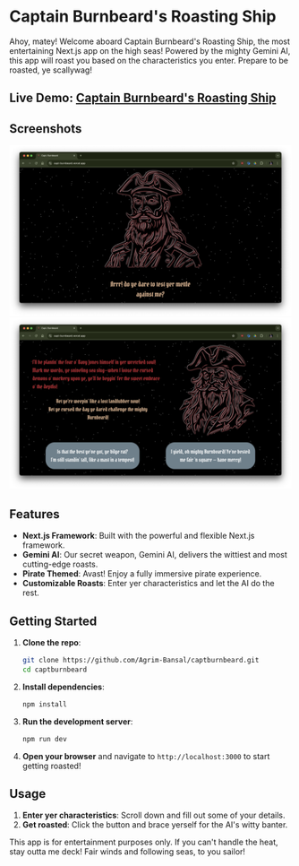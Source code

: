 # Captain Burnbeard's Roasting Ship

Ahoy, matey! Welcome aboard Captain Burnbeard's Roasting Ship, the most entertaining Next.js app on the high seas! Powered by the mighty Gemini AI, this app will roast you based on the characteristics you enter. Prepare to be roasted, ye scallywag!

## Live Demo: [Captain Burnbeard's Roasting Ship](https://capt-burnbeard.vercel.app/)

## Screenshots
![Screenshot 1](./screenshots/ss1.png)
![Screenshot 2](./screenshots/ss2.png)


## Features

- **Next.js Framework**: Built with the powerful and flexible Next.js framework.
- **Gemini AI**: Our secret weapon, Gemini AI, delivers the wittiest and most cutting-edge roasts.
- **Pirate Themed**: Avast! Enjoy a fully immersive pirate experience.
- **Customizable Roasts**: Enter yer characteristics and let the AI do the rest.

## Getting Started



1. **Clone the repo**:
    ```bash
    git clone https://github.com/Agrim-Bansal/captburnbeard.git
    cd captburnbeard
    ```

2. **Install dependencies**:
    ```bash
    npm install
    ```

3. **Run the development server**:
    ```bash
    npm run dev
    ```

4. **Open your browser** and navigate to `http://localhost:3000` to start getting roasted!


## Usage

1. **Enter yer characteristics**: Scroll down and fill out some of your details.
2. **Get roasted**: Click the button and brace yerself for the AI's witty banter.




This app is for entertainment purposes only. If you can't handle the heat, stay outta me deck!
Fair winds and following seas, to you sailor!

